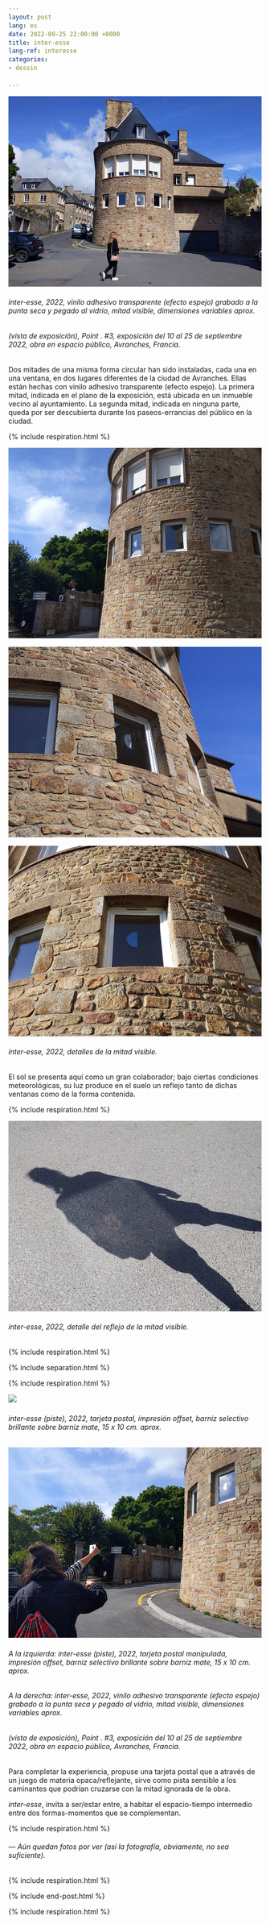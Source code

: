 ```yaml
---
layout: post
lang: es
date: 2022-09-25 22:00:00 +0000
title: inter-esse
lang-ref: interesse
categories:
- dessin

---
```

![](/imgs/pxl_20220910_112703454-up.jpg)

###### _inter-esse_, 2022, vinilo adhesivo transparente (efecto espejo) grabado a la punta seca y pegado al vidrio, mitad visible, dimensiones variables aprox.

###### (vista de exposición), _Point . #3_, exposición del 10 al 25 de septiembre 2022, obra en espacio público, Avranches, Francia.

Dos mitades de una misma forma circular han sido instaladas, cada una en una ventana, en dos lugares diferentes de la ciudad de Avranches. Ellas están hechas con vinilo adhesivo transparente (efecto espejo). La primera mitad, indicada en el plano de la exposición, está ubicada en un inmueble vecino al ayuntamiento. La segunda mitad, indicada en ninguna parte, queda por ser descubierta durante los paseos-errancias del público en la ciudad.

{% include respiration.html %}

![](/imgs/pxl_20220910_142200116-up.jpg)

![](/imgs/pxl_20220910_112811901-up.jpg)

![](/imgs/pxl_20220910_161129162-up.jpg)

###### _inter-esse_, 2022, detalles de la mitad visible.

El sol se presenta aquí como un gran colaborador; bajo ciertas condiciones meteorológicas, su luz produce en el suelo un reflejo tanto de dichas ventanas como de la forma contenida.

{% include respiration.html %}

![](/imgs/pxl_20220910_112745619-up.jpg)

###### _inter-esse_, 2022, detalle del reflejo de la mitad visible.

{% include respiration.html %}

{% include separation.html %}

{% include respiration.html %}

![](/imgs/inter-esse-gif.gif)

###### _inter-esse (piste)_, 2022, tarjeta postal, impresión offset, barniz selectivo brillante sobre barniz mate, 15 x 10 cm. aprox.

![](/imgs/pxl_20220910_142016569-up.jpg)

###### A la izquierda: _inter-esse (piste)_, 2022, tarjeta postal manipulada, impresión offset, barniz selectivo brillante sobre barniz mate, 15 x 10 cm. aprox.

###### A la derecha: _inter-esse_, 2022, vinilo adhesivo transparente (efecto espejo) grabado a la punta seca y pegado al vidrio, mitad visible, dimensiones variables aprox.

###### (vista de exposición), _Point . #3_, exposición del 10 al 25 de septiembre 2022, obra en espacio público, Avranches, Francia.

Para completar la experiencia, propuse una tarjeta postal que a através de un juego de materia opaca/reflejante, sirve como pista sensible a los caminantes que podrían cruzarse con la mitad ignorada de la obra.

_inter-esse_, invita a ser/estar entre, a habitar el espacio-tiempo intermedio entre dos formas-momentos que se complementan.

{% include respiration.html %}

###### — _Aún quedan fotos por ver (así la fotografía, obviamente, no sea suficiente)._

{% include respiration.html %}

{% include end-post.html %}

{% include respiration.html %}